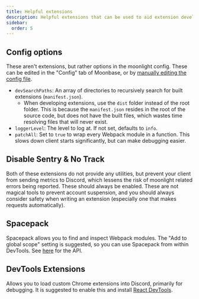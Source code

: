 ```yaml
---
title: Helpful extensions
description: Helpful extensions that can be used to aid extension development
sidebar:
  order: 5
---
```


## Config options

These aren't extensions, but rather options in the moonlight config. These can be edited in the "Config" tab of Moonbase, or by [manually editing the config file](/using/getting-started#editing-moonlights-config).

- `devSearchPaths`: An array of directories to recursively search for built extensions (`manifest.json`).
  - When developing extensions, use the `dist` folder instead of the root folder. This is because the `manifest.json` resides in the root of the source code, but does not have the built files, which wastes time resolving files that will never exist.
- `loggerLevel`: The level to log at. If not set, defaults to `info`.
- `patchAll`: Set to `true` to wrap every Webpack module in a function. This slows down client starts significantly, but can make debugging easier.

## Disable Sentry & No Track

Both of these extensions do not provide any utilities, but prevent your client from sending metrics to Discord, which lessens the risk of moonlight related errors being reported. These should always be enabled. These are not magical tools to prevent account suspension, and you should always consider safety when writing an extension (especially one that makes requests automatically).

## Spacepack

Spacepack allows you to find and inspect Webpack modules. The "Add to global scope" setting is suggested, so you can use Spacepack from within DevTools. See [here](/ext-dev/api#spacepack) for the API.

## DevTools Extensions

Allows you to load custom Chrome extensions into Discord, primarily for debugging. It is suggested to enable this and install [React DevTools](/ext-dev/devtools#react-devtools).
